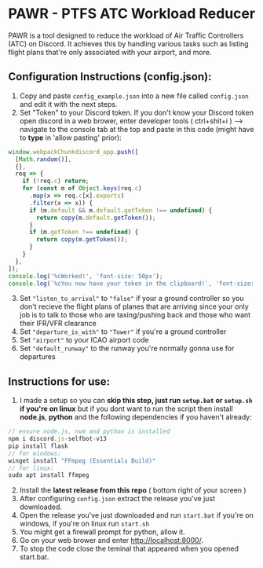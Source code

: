 # PAWR - PTFS ATC Workload Reducer

PAWR is a tool designed to reduce the workload of Air Traffic Controllers (ATC) on Discord. It achieves this by handling various tasks such as listing flight plans that're only associated with your airport, and more.

## Configuration Instructions (config.json):

1. Copy and paste `config_example.json` into a new file called `config.json` and edit it with the next steps.
2. Set "Token" to your Discord token. If you don't know your Discord token open discord in a web brower, enter developer tools ( ctrl+shit+i )  --> navigate to the console tab at the top and paste in this code (might have to **type** in 'allow pasting' prior):

```javascript
window.webpackChunkdiscord_app.push([
  [Math.random()],
  {},
  req => {
    if (!req.c) return;
    for (const m of Object.keys(req.c)
      .map(x => req.c[x].exports)
      .filter(x => x)) {
      if (m.default && m.default.getToken !== undefined) {
        return copy(m.default.getToken());
      }
      if (m.getToken !== undefined) {
        return copy(m.getToken());
      }
    }
  },
]);
console.log('%cWorked!', 'font-size: 50px');
console.log(`%cYou now have your token in the clipboard!`, 'font-size: 16px');
```
3. Set `"listen_to_arrival"` to `"false"` if your a ground controller so you don't recieve the flight plans of planes that are arriving since your only job is to talk to those who are taxing/pushing back and those who want their IFR/VFR clearance
4. Set `"departure_is_with"` to `"Tower"` if you're a ground controller
5. Set `"airport"` to your ICAO airport code
6. Set `"default_runway"` to the runway you're normally gonna use for departures

## Instructions for use:
1. I made a setup so you can **skip this step, just run `setup.bat` or `setup.sh` if you're on linux** but if you dont want to run the script then install  **node.js**, **python** and the following dependencies if you haven't already:
```js
// ensure node.js, nvm and python is installed
npm i discord.js-selfbot-v13
pip install flask
// for windows:
winget install "FFmpeg (Essentials Build)"
// for linux:
sudo apt install ffmpeg
```
2. Install the **latest release from this repo** ( bottom right of your screen )
3. After configuring `config.json` extract the release you've just downloaded.
4. Open the release you've just downloaded and run `start.bat` if you're on windows, if you're on linux run `start.sh`
5. You might get a firewall prompt for python, allow it.
6. Go on your web brower and enter [http://localhost:8000/](http://localhost:8000/). 
7. To stop the code close the teminal that appeared when you opened start.bat.
